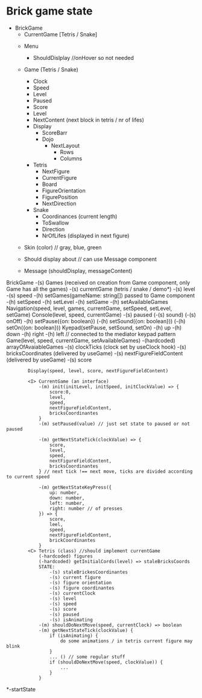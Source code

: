 # Brick game state
* BrickGame
    - CurrentGame [Tetris / Snake]
    * Menu 
        - ShouldDislplay //onHover so not needed
    * Game (Tetris / Snake)
        - Clock
        - Speed
        - Level
        - Paused
        - Score
        - Level
        - NextContent (next block in tetris / nr of lifes)
        * Display
            * ScoreBarr
            * Dojo
                * NextLayout
                    - Rows
                    - Columns
        * Tetris
            - NextFigure
            - CurrentFigure
            - Board
            - FigureOrientation
            - FigurePosition
            - NextDirection
        * Snake
            - Coordinances (current length)
            - ToSwallow
            - Direction
            - NrOfLifes (displayed in next figure)

    * Skin (color) // gray, blue, green
    * Should display about // can use Message component
    * Message (shouldDisplay, messageContent)

BrickGame
    -(s) Games (received on creation from Game component, only Game has all the games)
    -(s) currentGame (tetris / snake / demo*)
    -(s) level
    -(s) speed
    -(h) setGames(gameName: string[]) passed to Game component
    -(h) setSpeed
    -(h) setLevel
    -(h) setGame
    -(h) setAvailableGames
    Navigation(speed, level, games, currentGame, setSpeed, setLevel, setGame)
    Console(level, speed, currentGame)
        -(s) paused
        (-(s) sound)
        (-(s) onOff)
        -(h) setPause({on: boolean})
        (-(h) setSound({on: boolean}))
        (-(h) setOn({on: boolean}))
        Kyepad(setPause, setSound, setOn)
            -(h) up
            -(h) down
            -(h) right
            -(h) left // connected to the mediator keypad pattern
        Game(level, speed, currentGame, setAvailableGames)
            -(hardcoded) arrayOfAvaiableGames
            -(s) clockTicks (clock set by useClock hook)
            -(s) bricksCoordinates (delivered by useGame)
            -(s) nextFigureFieldContent (delivered by useGame)
            -(s) score

            Display(speed, level, score, nextFigureFieldContent)

            <I> CurrentGame (an interface)
                -(m) init(initLevel, initSpeed, initClockValue) => {
                    score:0, 
                    level, 
                    speed, 
                    nextFigureFieldContent, 
                    bricksCoordinantes
                }
                -(m) setPaused(value) // just set state to paused or not paused

                -(m) getNextStateTick(clockValue) => {
                    score,
                    level, 
                    speed, 
                    nextFigureFieldContent, 
                    bricksCoordinantes
                } // next tick !== next move, ticks are divided according to current speed

                -(m) getNextStateKeyPress({
                    up: number, 
                    down: number, 
                    left: number, 
                    right: number // of presses
                }) => {
                    score,
                    leel,
                    speed,
                    nextFigureFieldContent,
                    brickCoordinantes
                }
            <C> Tetris (class) //should implement currentGame
                (-hardcoded) figures
                (-hardcoded) getInitialCords(level) => staleBricksCoords
                STATE:
                    -(s) staleBrickesCoordinantes
                    -(s) current figure
                    -(s) figure orientation
                    -(s) figure coordinantes
                    -(s) currentClock
                    -(s) level
                    -(s) speed
                    -(s) score
                    -(s) paused
                    -(s) isAnimating
                -(m) shouldDoNextMove(speed, currentClock) => boolean
                -(m) getNextStateTick(clockValue) {
                    if (isAnimating) {
                        do some animations / in tetris current figure may blink
                    }
                    ... () // some regular stuff
                    if (shouldDoNextMove(speed, clockValue)) {
                        ...
                    }
                }





*-startState
